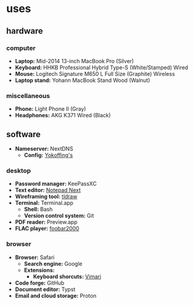 # uses

## hardware

### computer
- **Laptop:** Mid-2014 13-inch MacBook Pro (Silver)
- **Keyboard:** HHKB Professional Hybrid Type-S (White/Stamped) Wired
- **Mouse:** Logitech Signature M650 L Full Size (Graphite) Wireless
- **Laptop stand:** Yohann MacBook Stand Wood (Walnut)

### miscellaneous
- **Phone:** Light Phone II (Gray)
- **Headphones:** AKG K371 Wired (Black)

## software
- **Nameserver:** NextDNS
  - **Config:** [Yokoffing's](https://github.com/yokoffing/NextDNS-Config)

### desktop
- **Password manager:** KeePassXC
- **Text editor:** [Notepad Next](https://github.com/dail8859/NotepadNext)
- **Wireframing tool:** [tldraw](https://www.tldraw.com)
- **Terminal:** Terminal.app
  - **Shell:** Bash
  - **Version control system:** Git
- **PDF reader:** Preview.app
- **FLAC player:** [foobar2000](https://foobar2000.org)

### browser
- **Browser:** Safari
  - **Search engine:** Google
  - **Extensions:**
      - **Keyboard shorcuts:** [Vimari](https://github.com/televator-apps/vimari)
- **Code forge:** GitHub
- **Document editor:** Typst
- **Email and cloud storage:** Proton
